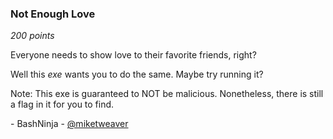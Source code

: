 ### Not Enough Love
*200 points*

Everyone needs to show love to their favorite friends, right?

Well this <i>exe</i> wants you to do the same. Maybe try running it?

Note:
This exe is guaranteed to NOT be malicious. Nonetheless, there is still a flag in it for you to find.

\- BashNinja - [@miketweaver](https://twitter.com/miketweaver)


